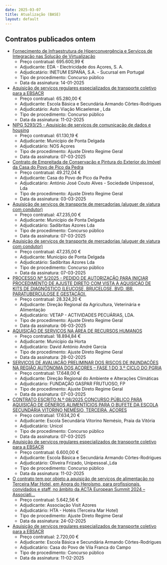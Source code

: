 ```yaml
---
date: 2025-03-07
title: Atualização (BASE)
layout: default
---
```

## Contratos publicados ontem

* [Fornecimento de Infraestrutura de Hiperconvergência e Serviços de Integração nas Solução de Virtualização](https://www.base.gov.pt/Base4/pt/detalhe/?type=contratos&id=11267300)
  * Preço contratual: 695.600,99 €
  * Adjudicante: EDA - Electricidade dos Açores, S. A.
  * Adjudicatário: INETUM ESPAÑA, S.A. - Sucursal em Portugal
  * Tipo de procedimento: Concurso público
  * Data da assinatura: 14-01-2025
* [Aquisição de serviços regulares especializados de transporte coletivo para a EBSACR](https://www.base.gov.pt/Base4/pt/detalhe/?type=contratos&id=11267833)
  * Preço contratual: 65.280,00 €
  * Adjudicante: Escola Básica e Secundária Armando Côrtes-Rodrigues
  * Adjudicatário: Auto Viação Micaelense , Lda
  * Tipo de procedimento: Concurso público
  * Data da assinatura: 11-02-2025
* [NIPG 5293/25 - Aquisição de serviços de comunicação de dados e housing](https://www.base.gov.pt/Base4/pt/detalhe/?type=contratos&id=11267894)
  * Preço contratual: 61.130,19 €
  * Adjudicante: Município de Ponta Delgada
  * Adjudicatário: NOS Açores
  * Tipo de procedimento: Ajuste Direto Regime Geral
  * Data da assinatura: 07-03-2025
* [Contrato de Empreitada de Conservação e Pintura do Exterior do Imóvel da Casa do Povo de Pico da Pedra](https://www.base.gov.pt/Base4/pt/detalhe/?type=contratos&id=11266842)
  * Preço contratual: 49.212,04 €
  * Adjudicante: Casa do Povo de Pico da Pedra
  * Adjudicatário: António José Couto Alves - Sociedade Unipessoal, Lda
  * Tipo de procedimento: Ajuste Direto Regime Geral
  * Data da assinatura: 03-03-2025
* [Aquisição de serviços de transporte de mercadorias (aluguer de viatura com condutor)](https://www.base.gov.pt/Base4/pt/detalhe/?type=contratos&id=11267989)
  * Preço contratual: 47.235,00 €
  * Adjudicante: Município de Ponta Delgada
  * Adjudicatário: Sadibritas Azores Lda
  * Tipo de procedimento: Concurso público
  * Data da assinatura: 07-03-2025
* [Aquisição de serviços de transporte de mercadorias (aluguer de viatura com condutor)](https://www.base.gov.pt/Base4/pt/detalhe/?type=contratos&id=11268006)
  * Preço contratual: 47.235,00 €
  * Adjudicante: Município de Ponta Delgada
  * Adjudicatário: Sadibritas Azores Lda
  * Tipo de procedimento: Concurso público
  * Data da assinatura: 07-03-2025
* [PROCESSO Nº 5/2025 - PEDIDO DE AUTORIZAÇÃO PARA INICIAR PROCEDIMENTO DE AJUSTE DIRETO COM VISTA À AQUISIÇÃO DE KITS DE DIAGNÓSTICO (LEUCOSE, BRUCELOSE, BVD, IBR, PARATUBERCULOSE E GESTAÇÃO).](https://www.base.gov.pt/Base4/pt/detalhe/?type=contratos&id=11268100)
  * Preço contratual: 28.324,20 €
  * Adjudicante: Direção Regional da Agricultura, Veterinária e Alimentação
  * Adjudicatário: VETAP - ACTIVIDADES PECUÁRIAS, LDA.
  * Tipo de procedimento: Ajuste Direto Regime Geral
  * Data da assinatura: 06-03-2025
* [AQUISIÇÃO DE SERVIÇOS NA ÁREA DE RECURSOS HUMANOS](https://www.base.gov.pt/Base4/pt/detalhe/?type=contratos&id=11266746)
  * Preço contratual: 18.894,84 €
  * Adjudicante: Município da Horta
  * Adjudicatário: David António André Garcia
  * Tipo de procedimento: Ajuste Direto Regime Geral
  * Data da assinatura: 28-02-2025
* [SERVIÇOS DE AVALIAÇÃO PRELIMINAR DOS RISCOS DE INUNDAÇÕES NA REGIÃO AUTÓNOMA DOS AÇORES – FASE 1 DO 3.º CICLO DO PGRIA](https://www.base.gov.pt/Base4/pt/detalhe/?type=contratos&id=11267613)
  * Preço contratual: 17.648,00 €
  * Adjudicante: Direção Regional do Ambiente e Alterações Climáticas
  * Adjudicatário: FUNDAÇÃO GASPAR FRUTUOSO, FP
  * Tipo de procedimento: Ajuste Direto Regime Geral
  * Data da assinatura: 07-03-2025
* [CONTRATO ESCRITO N.º 08/2025
CONCURSO PÚBLICO PARA AQUISIÇÃO DE GÉNEROS ALIMENTÍCIOS PARA O BUFETE DA ESCOLA SECUNDÁRIA VITORINO NEMÉSIO, TERCEIRA, AÇORES](https://www.base.gov.pt/Base4/pt/detalhe/?type=contratos&id=11267541)
  * Preço contratual: 17.634,20 €
  * Adjudicante: Escola Secundária Vitorino Nemésio, Praia da Vitória
  * Adjudicatário: Unicol
  * Tipo de procedimento: Concurso público
  * Data da assinatura: 07-03-2025
* [Aquisição de serviços regulares especializados de transporte coletivo para a EBSACR](https://www.base.gov.pt/Base4/pt/detalhe/?type=contratos&id=11267866)
  * Preço contratual: 6.600,00 €
  * Adjudicante: Escola Básica e Secundária Armando Côrtes-Rodrigues
  * Adjudicatário: Oliveira Frizado, Unipessoal.,Lda
  * Tipo de procedimento: Concurso público
  * Data da assinatura: 11-02-2025
* [O contrato tem por objeto a aquisição de serviços de alimentação no Terceira Mar Hotel, em Angra do Heroísmo, para profissionais, convidados e staff, no âmbito da ACTA European Summit 2024 – Associati...](https://www.base.gov.pt/Base4/pt/detalhe/?type=contratos&id=11268111)
  * Preço contratual: 5.642,56 €
  * Adjudicante: Associação Visit Azores
  * Adjudicatário: HTA - Hotéis (Terceira Mar Hotel)
  * Tipo de procedimento: Ajuste Direto Regime Geral
  * Data da assinatura: 24-02-2025
* [Aquisição de serviços regulares especializados de transporte coletivo para a EBSACR](https://www.base.gov.pt/Base4/pt/detalhe/?type=contratos&id=11267919)
  * Preço contratual: 2.720,00 €
  * Adjudicante: Escola Básica e Secundária Armando Côrtes-Rodrigues
  * Adjudicatário: Casa do Povo de Vila Franca do Campo
  * Tipo de procedimento: Concurso público
  * Data da assinatura: 11-02-2025

